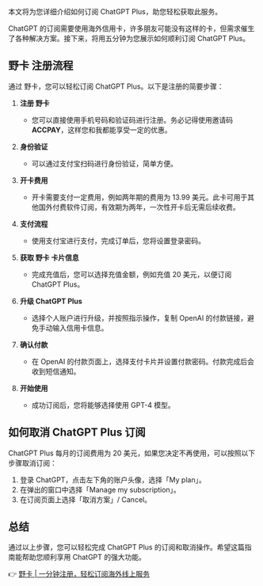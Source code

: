 本文将为您详细介绍如何订阅 ChatGPT Plus，助您轻松获取此服务。

ChatGPT 的订阅需要使用海外信用卡，许多朋友可能没有这样的卡，但需求催生了各种解决方案。接下来，将用五分钟为您展示如何顺利订阅 ChatGPT Plus。

## 野卡 注册流程

通过 野卡，您可以轻松订阅 ChatGPT Plus。以下是注册的简要步骤：

1. **注册 野卡**
   - 您可以直接使用手机号码和验证码进行注册。务必记得使用邀请码 **ACCPAY**，这样您和我都能享受一定的优惠。

2. **身份验证**
   - 可以通过支付宝扫码进行身份验证，简单方便。

3. **开卡费用**
   - 开卡需要支付一定费用，例如两年期的费用为 13.99 美元。此卡可用于其他国外付费软件订阅，有效期为两年，一次性开卡后无需后续收费。

4. **支付流程**
   - 使用支付宝进行支付，完成订单后，您将设置登录密码。

5. **获取 野卡 卡片信息**
   - 完成充值后，您可以选择充值金额，例如充值 20 美元，以便订阅 ChatGPT Plus。

6. **升级 ChatGPT Plus**
   - 选择个人账户进行升级，并按照指示操作，复制 OpenAI 的付款链接，避免手动输入信用卡信息。

7. **确认付款**
   - 在 OpenAI 的付款页面上，选择支付卡片并设置付款密码。付款完成后会收到短信通知。

8. **开始使用**
   - 成功订阅后，您将能够选择使用 GPT-4 模型。

## 如何取消 ChatGPT Plus 订阅

ChatGPT Plus 每月的订阅费用为 20 美元，如果您决定不再使用，可以按照以下步骤取消订阅：

1. 登录 ChatGPT，点击左下角的账户头像，选择「My plan」。
2. 在弹出的窗口中选择「Manage my subscription」。
3. 在订阅页面上选择「取消方案」/ Cancel。

## 总结

通过以上步骤，您可以轻松完成 ChatGPT Plus 的订阅和取消操作。希望这篇指南能帮助您顺利享用 ChatGPT 的强大功能。

👉 [野卡 | 一分钟注册，轻松订阅海外线上服务](https://bit.ly/bewildcard)